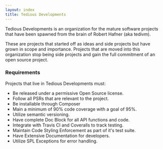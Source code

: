 ```yaml
---
layout: index
title: Tedious Developments
---
```


Tedious Developments is an organization for the mature software projects that have been spawned from the brain of
Robert Hafner (aka tedivm).

These are projects that started off as ideas and side projects but have grown in scope and importance. Projects that are
moved into this organization stop being side projects and gain the full commitment of an open source project.


### Requirements

Projects that live in Tedious Developments must:

* Be released under a permissive Open Source license.
* Follow all PSRs that are relevant to the project.
* Be installable through Composer
* Main a minimum of 90% code coverage with a goal of 95%.
* Utilize semantic versioning.
* Have complete Doc Block for all API functions and code.
* Integrate with Travis CI and Coveralls to track testing.
* Maintain Code Styling Enforcement as part of it's test suite.
* Have Extensive Documentation for developers.
* Utilize SPL Exceptions for error handling.